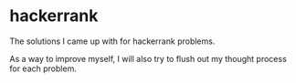# hackerrank
The solutions I came up with for hackerrank problems.

As a way to improve myself, I will also try to flush out my thought process for each problem.
